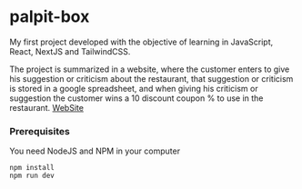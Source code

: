 # palpit-box
My first project developed with the objective of learning in JavaScript, React, NextJS and TailwindCSS. 

The project is summarized in a website, where the customer enters to give his suggestion or criticism about the restaurant, that suggestion or criticism is stored in a google spreadsheet, and when giving his criticism or suggestion the customer wins a 10 discount coupon % to use in the restaurant. 
[WebSite](https://palpit-box.vercel.app/)

### Prerequisites

You need NodeJS and NPM in your computer

```
npm install 
npm run dev
```



